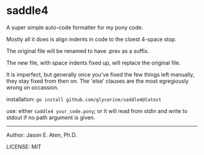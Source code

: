 saddle4
========

A super simple auto-code formatter for my pony code.

Mostly all it does is align indents in code to the cloest 4-space stop.

The original file will be renamed to have .prev as a suffix.

The new file, with space indents fixed up, will replace the original file.

It is imperfect, but generally once you've fixed the few
things left manually, they stay fixed from then on. The 'else'
clauses are the most egregiously wrong on occassion.

installation: `go install github.com/glycerine/saddle4@latest`

use: either `saddle4 your_code.pony`; or it will read from stdin
and write to stdout if no path argument is given.

---
Author: Jason E. Aten, Ph.D.

LICENSE: MIT
